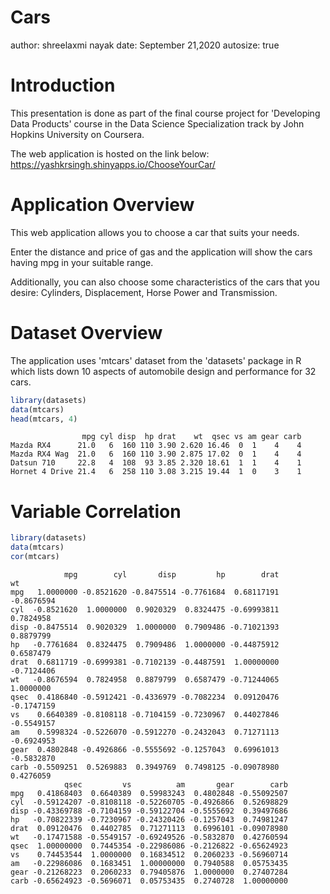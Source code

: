  Cars
========================================================
author: shreelaxmi nayak
date: September 21,2020
autosize: true

Introduction
========================================================

This presentation is done as part of the final course project for 'Developing Data Products' course in the Data Science Specialization track by John Hopkins University on Coursera.

The web application is hosted on the link below:
https://yashkrsingh.shinyapps.io/ChooseYourCar/


Application Overview
========================================================

This web application allows you to choose a car that suits your needs.

Enter the distance and price of gas and the application will show the cars having mpg in your suitable range.

Additionally, you can also choose some characteristics of the cars that you desire: Cylinders, Displacement, Horse Power and Transmission. 

Dataset Overview
========================================================

The application uses 'mtcars' dataset from the 'datasets' package in R which lists down 10 aspects of automobile design and performance for 32 cars.


```r
library(datasets)
data(mtcars)
head(mtcars, 4)
```

```
                mpg cyl disp  hp drat    wt  qsec vs am gear carb
Mazda RX4      21.0   6  160 110 3.90 2.620 16.46  0  1    4    4
Mazda RX4 Wag  21.0   6  160 110 3.90 2.875 17.02  0  1    4    4
Datsun 710     22.8   4  108  93 3.85 2.320 18.61  1  1    4    1
Hornet 4 Drive 21.4   6  258 110 3.08 3.215 19.44  1  0    3    1
```

Variable Correlation
========================================================


```r
library(datasets)
data(mtcars)
cor(mtcars)
```

```
            mpg        cyl       disp         hp        drat         wt
mpg   1.0000000 -0.8521620 -0.8475514 -0.7761684  0.68117191 -0.8676594
cyl  -0.8521620  1.0000000  0.9020329  0.8324475 -0.69993811  0.7824958
disp -0.8475514  0.9020329  1.0000000  0.7909486 -0.71021393  0.8879799
hp   -0.7761684  0.8324475  0.7909486  1.0000000 -0.44875912  0.6587479
drat  0.6811719 -0.6999381 -0.7102139 -0.4487591  1.00000000 -0.7124406
wt   -0.8676594  0.7824958  0.8879799  0.6587479 -0.71244065  1.0000000
qsec  0.4186840 -0.5912421 -0.4336979 -0.7082234  0.09120476 -0.1747159
vs    0.6640389 -0.8108118 -0.7104159 -0.7230967  0.44027846 -0.5549157
am    0.5998324 -0.5226070 -0.5912270 -0.2432043  0.71271113 -0.6924953
gear  0.4802848 -0.4926866 -0.5555692 -0.1257043  0.69961013 -0.5832870
carb -0.5509251  0.5269883  0.3949769  0.7498125 -0.09078980  0.4276059
            qsec         vs          am       gear        carb
mpg   0.41868403  0.6640389  0.59983243  0.4802848 -0.55092507
cyl  -0.59124207 -0.8108118 -0.52260705 -0.4926866  0.52698829
disp -0.43369788 -0.7104159 -0.59122704 -0.5555692  0.39497686
hp   -0.70822339 -0.7230967 -0.24320426 -0.1257043  0.74981247
drat  0.09120476  0.4402785  0.71271113  0.6996101 -0.09078980
wt   -0.17471588 -0.5549157 -0.69249526 -0.5832870  0.42760594
qsec  1.00000000  0.7445354 -0.22986086 -0.2126822 -0.65624923
vs    0.74453544  1.0000000  0.16834512  0.2060233 -0.56960714
am   -0.22986086  0.1683451  1.00000000  0.7940588  0.05753435
gear -0.21268223  0.2060233  0.79405876  1.0000000  0.27407284
carb -0.65624923 -0.5696071  0.05753435  0.2740728  1.00000000
```
